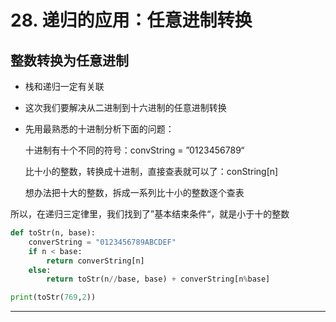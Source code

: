 # 28. 递归的应用：任意进制转换

## 整数转换为任意进制

- 栈和递归一定有关联
- 这次我们要解决从二进制到十六进制的任意进制转换
- 先用最熟悉的十进制分析下面的问题：

    十进制有十个不同的符号：convString = ”0123456789“

    比十小的整数，转换成十进制，直接查表就可以了：conString[n]

    想办法把十大的整数，拆成一系列比十小的整数逐个查表

所以，在递归三定律里，我们找到了”基本结束条件“，就是小于十的整数

```python
def toStr(n, base):
    converString = "0123456789ABCDEF"
    if n < base:
        return converString[n]
    else:
        return toStr(n//base, base) + converString[n%base]

print(toStr(769,2))
```

---